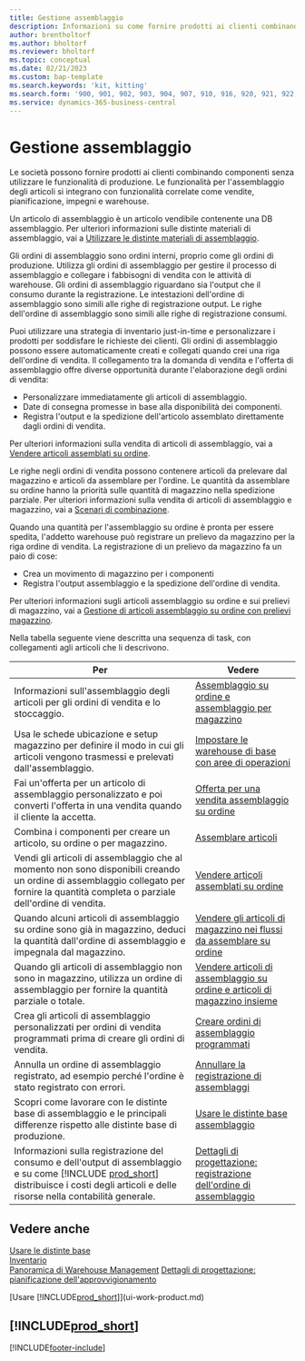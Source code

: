 ```yaml
---
title: Gestione assemblaggio
description: Informazioni su come fornire prodotti ai clienti combinando componenti in processi semplici senza utilizzare le funzionalità di produzione.
author: brentholtorf
ms.author: bholtorf
ms.reviewer: bholtorf
ms.topic: conceptual
ms.date: 02/21/2023
ms.custom: bap-template
ms.search.keywords: 'kit, kitting'
ms.search.form: '900, 901, 902, 903, 904, 907, 910, 916, 920, 921, 922, 923, 940, 941, 942, 930, 931, 932, 914, 915, 905'
ms.service: dynamics-365-business-central
---
```

# <a name="assembly-management"></a>Gestione assemblaggio

Le società possono fornire prodotti ai clienti combinando componenti senza utilizzare le funzionalità di produzione. Le funzionalità per l'assemblaggio degli articoli si integrano con funzionalità correlate come vendite, pianificazione, impegni e warehouse.  

Un articolo di assemblaggio è un articolo vendibile contenente una DB assemblaggio. Per ulteriori informazioni sulle distinte materiali di assemblaggio, vai a [Utilizzare le distinte materiali di assemblaggio](assembly-how-work-assembly-boms.md).

Gli ordini di assemblaggio sono ordini interni, proprio come gli ordini di produzione. Utilizza gli ordini di assemblaggio per gestire il processo di assemblaggio e collegare i fabbisogni di vendita con le attività di warehouse. Gli ordini di assemblaggio riguardano sia l'output che il consumo durante la registrazione. Le intestazioni dell'ordine di assemblaggio sono simili alle righe di registrazione output. Le righe dell'ordine di assemblaggio sono simili alle righe di registrazione consumi.  

Puoi utilizzare una strategia di inventario just-in-time e personalizzare i prodotti per soddisfare le richieste dei clienti. Gli ordini di assemblaggio possono essere automaticamente creati e collegati quando crei una riga dell'ordine di vendita. Il collegamento tra la domanda di vendita e l'offerta di assemblaggio offre diverse opportunità durante l'elaborazione degli ordini di vendita:

* Personalizzare immediatamente gli articoli di assemblaggio.
* Date di consegna promesse in base alla disponibilità dei componenti.
* Registra l'output e la spedizione dell'articolo assemblato direttamente dagli ordini di vendita.

Per ulteriori informazioni sulla vendita di articoli di assemblaggio, vai a [Vendere articoli assemblati su ordine](assembly-how-to-sell-items-assembled-to-order.md).  

Le righe negli ordini di vendita possono contenere articoli da prelevare dal magazzino e articoli da assemblare per l'ordine. Le quantità da assemblare su ordine hanno la priorità sulle quantità di magazzino nella spedizione parziale. Per ulteriori informazioni sulla vendita di articoli di assemblaggio e magazzino, vai a [Scenari di combinazione](assembly-assemble-to-order-or-assemble-to-stock.md#combination-scenarios).  

Quando una quantità per l'assemblaggio su ordine è pronta per essere spedita, l'addetto warehouse può registrare un prelievo da magazzino per la riga ordine di vendita. La registrazione di un prelievo da magazzino fa un paio di cose:

* Crea un movimento di magazzino per i componenti
* Registra l'output assemblaggio e la spedizione dell'ordine di vendita.

Per ulteriori informazioni sugli articoli assemblaggio su ordine e sui prelievi di magazzino, vai a [Gestione di articoli assemblaggio su ordine con prelievi magazzino](warehouse-how-to-pick-items-with-inventory-picks.md#handling-assemble-to-order-items-with-inventory-picks).

Nella tabella seguente viene descritta una sequenza di task, con collegamenti agli articoli che li descrivono.

|**Per**|**Vedere**|  
|------------|-------------|  
|Informazioni sull'assemblaggio degli articoli per gli ordini di vendita e lo stoccaggio.|[Assemblaggio su ordine e assemblaggio per magazzino](assembly-assemble-to-order-or-assemble-to-stock.md)|
|Usa le schede ubicazione e setup magazzino per definire il modo in cui gli articoli vengono trasmessi e prelevati dall'assemblaggio.|[Impostare le warehouse di base con aree di operazioni](warehouse-how-to-set-up-basic-warehouses-with-operations-areas.md)|
|Fai un'offerta per un articolo di assemblaggio personalizzato e poi converti l'offerta in una vendita quando il cliente la accetta.|[Offerta per una vendita assemblaggio su ordine](assembly-how-to-quote-an-assemble-to-order-sale.md)|
|Combina i componenti per creare un articolo, su ordine o per magazzino.|[Assemblare articoli](assembly-how-to-assemble-items.md)|  
|Vendi gli articoli di assemblaggio che al momento non sono disponibili creando un ordine di assemblaggio collegato per fornire la quantità completa o parziale dell'ordine di vendita.|[Vendere articoli assemblati su ordine](assembly-how-to-sell-items-assembled-to-order.md)|
|Quando alcuni articoli di assemblaggio su ordine sono già in magazzino, deduci la quantità dall'ordine di assemblaggio e impegnala dal magazzino.|[Vendere gli articoli di magazzino nei flussi da assemblare su ordine](assembly-how-to-sell-inventory-items-in-assemble-to-order-flows.md)|  
|Quando gli articoli di assemblaggio non sono in magazzino, utilizza un ordine di assemblaggio per fornire la quantità parziale o totale.|[Vendere articoli di assemblaggio su ordine e articoli di magazzino insieme](assembly-how-to-sell-assemble-to-order-items-and-inventory-items-together.md)|
|Crea gli articoli di assemblaggio personalizzati per ordini di vendita programmati prima di creare gli ordini di vendita.|[Creare ordini di assemblaggio programmati](assembly-how-to-create-blanket-assembly-orders.md)|
|Annulla un ordine di assemblaggio registrato, ad esempio perché l'ordine è stato registrato con errori.|[Annullare la registrazione di assemblaggi](assembly-how-to-undo-assembly-posting.md)|
|Scopri come lavorare con le distinte base di assemblaggio e le principali differenze rispetto alle distinte base di produzione.|[Usare le distinte base assemblaggio](assembly-how-work-assembly-boms.md)|
|Informazioni sulla registrazione del consumo e dell'output di assemblaggio e su come [!INCLUDE [prod_short](includes/prod_short.md)] distribuisce i costi degli articoli e delle risorse nella contabilità generale.|[Dettagli di progettazione: registrazione dell'ordine di assemblaggio](design-details-assembly-order-posting.md)|  

## <a name="see-also"></a>Vedere anche

[Usare le distinte base](inventory-how-work-BOMs.md)  
[Inventario](inventory-manage-inventory.md)  
[Panoramica di Warehouse Management](design-details-warehouse-management.md)
[Dettagli di progettazione: pianificazione dell'approvvigionamento](design-details-supply-planning.md)  
<!-- [Walkthrough: Planning Supplies Manually](walkthrough-planning-supplies-manually.md)   -->
<!-- [Walkthrough: Selling, Assembling, and Shipping Kits](walkthrough-selling-assembling-and-shipping-kits.md)   -->
[Usare [!INCLUDE[prod_short](includes/prod_short.md)]](ui-work-product.md)  

## [!INCLUDE[prod_short](includes/free_trial_md.md)]  

[!INCLUDE[footer-include](includes/footer-banner.md)]
